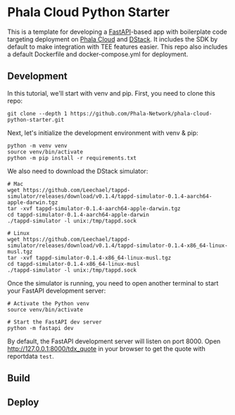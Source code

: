 # Phala Cloud Python Starter

This is a template for developing a [FastAPI](https://fastapi.tiangolo.com/)-based app with boilerplate code targeting deployment on [Phala Cloud](https://cloud.phala.network/) and [DStack](https://github.com/dstack-TEE/dstack/). It includes the SDK by default to make integration with TEE features easier. This repo also includes a default Dockerfile and docker-compose.yml for deployment.

## Development

In this tutorial, we'll start with venv and pip. First, you need to clone this repo:

```shell
git clone --depth 1 https://github.com/Phala-Network/phala-cloud-python-starter.git
```

Next, let's initialize the development environment with venv & pip:

```shell
python -m venv venv
source venv/bin/activate
python -m pip install -r requirements.txt 
```

We also need to download the DStack simulator:

```shell
# Mac
wget https://github.com/Leechael/tappd-simulator/releases/download/v0.1.4/tappd-simulator-0.1.4-aarch64-apple-darwin.tgz
tar -xvf tappd-simulator-0.1.4-aarch64-apple-darwin.tgz
cd tappd-simulator-0.1.4-aarch64-apple-darwin
./tappd-simulator -l unix:/tmp/tappd.sock

# Linux
wget https://github.com/Leechael/tappd-simulator/releases/download/v0.1.4/tappd-simulator-0.1.4-x86_64-linux-musl.tgz
tar -xvf tappd-simulator-0.1.4-x86_64-linux-musl.tgz
cd tappd-simulator-0.1.4-x86_64-linux-musl
./tappd-simulator -l unix:/tmp/tappd.sock
```

Once the simulator is running, you need to open another terminal to start your FastAPI development server:

```shell
# Activate the Python venv
source venv/bin/activate

# Start the FastAPI dev server
python -m fastapi dev
```

By default, the FastAPI development server will listen on port 8000. Open http://127.0.0.1:8000/tdx_quote in your browser to get the quote with reportdata `test`.

## Build


## Deploy